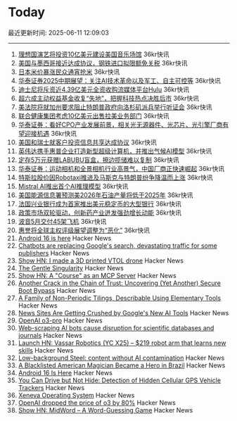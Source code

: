 # Today

最近更新时间: 2025-06-11 12:09:03

--- 
1. [理想国演艺将投资10亿美元建设美国音乐场馆](https://www.36kr.com/newsflashes/3331330939283714) 36kr快讯
2. [美国与墨西哥接近达成协议，钢铁进口拟限额免关税](https://www.36kr.com/newsflashes/3331330401265924) 36kr快讯
3. [日本米价暴涨民众通宵抢米](https://www.36kr.com/newsflashes/3331327480801543) 36kr快讯
4. [华泰证券2025中期展望：关注AI技术革命以及军工、自主可控等](https://www.36kr.com/newsflashes/3331326728546824) 36kr快讯
5. [迪士尼将斥资近4.39亿美元全资收购流媒体平台Hulu](https://www.36kr.com/newsflashes/3331322283125253) 36kr快讯
6. [超六成主动权益基金收复“失地”，把握科技热点决胜后市](https://www.36kr.com/newsflashes/3331320891386119) 36kr快讯
7. [美法院将就加州要求阻止特朗普政府向洛杉矶派兵举行听证会](https://www.36kr.com/newsflashes/3331338429639177) 36kr快讯
8. [联合健康集团考虑10亿美元出售拉美业务部门](https://www.36kr.com/newsflashes/3331319728974341) 36kr快讯
9. [华泰证券：看好CPO产业发展前景，相关光无源器件、光芯片、光引擎厂商有望迎接机遇](https://www.36kr.com/newsflashes/3331315993635078) 36kr快讯
10. [美国和瑞士就客户投资信息共享达成协议](https://www.36kr.com/newsflashes/3331319006276096) 36kr快讯
11. [英伟达携手惠普企业打造新型超级计算机，并推出气候AI模型](https://www.36kr.com/newsflashes/3331317584783619) 36kr快讯
12. [定存5万元获赠LABUBU盲盒，擦边揽储难以复制](https://www.36kr.com/newsflashes/3331315331934723) 36kr快讯
13. [华泰证券：运动相机和全景相机行业高景气，中国厂商正快速崛起](https://www.36kr.com/newsflashes/3331312797264133) 36kr快讯
14. [特斯拉股价因Robotaxi推进及马斯克与特朗普纷争降温而上涨](https://www.36kr.com/newsflashes/3331311732353281) 36kr快讯
15. [Mistral AI推出首个AI推理模型](https://www.36kr.com/newsflashes/3331310928390664) 36kr快讯
16. [美国能源信息署预测美2026年石油产量将低于2025年](https://www.36kr.com/newsflashes/3331310524852485) 36kr快讯
17. [法国兴业银行成为首家推出美元稳定币的大型银行](https://www.36kr.com/newsflashes/3331309820537350) 36kr快讯
18. [政策市场双轮驱动，创新药产业迸发强劲增长动能](https://www.36kr.com/newsflashes/3331308514519297) 36kr快讯
19. [波音5月交付45架飞机](https://www.36kr.com/newsflashes/3331305696127240) 36kr快讯
20. [惠誉将全球主权评级展望调整为“恶化”](https://www.36kr.com/newsflashes/3331305049762053) 36kr快讯
21. [Android 16 is here](https://blog.google/products/android/android-16/) Hacker News
22. [Chatbots are replacing Google's search, devastating traffic for some publishers](https://www.wsj.com/tech/ai/google-ai-news-publishers-7e687141) Hacker News
23. [Show HN: I made a 3D printed VTOL drone](https://www.tsungxu.com/p/i-made-a-3d-printed-vtol-that-can) Hacker News
24. [The Gentle Singularity](https://blog.samaltman.com/the-gentle-singularity) Hacker News
25. [Show HN: A "Course" as an MCP Server](https://mastra.ai/course) Hacker News
26. [Another Crack in the Chain of Trust: Uncovering (Yet Another) Secure Boot Bypass](https://www.binarly.io/blog/another-crack-in-the-chain-of-trust) Hacker News
27. [A Family of Non-Periodic Tilings, Describable Using Elementary Tools](https://arxiv.org/abs/2506.07638) Hacker News
28. [News Sites Are Getting Crushed by Google's New AI Tools](https://www.wsj.com/tech/ai/google-ai-news-publishers-7e687141) Hacker News
29. [OpenAI o3-pro](https://help.openai.com/en/articles/9624314-model-release-notes) Hacker News
30. [Web-scraping AI bots cause disruption for scientific databases and journals](https://www.nature.com/articles/d41586-025-01661-4) Hacker News
31. [Launch HN: Vassar Robotics (YC X25) – $219 robot arm that learns new skills](https://news.ycombinator.com/item?id=44240302) Hacker News
32. [Low-background Steel: content without AI contamination](https://blog.jgc.org/2025/06/low-background-steel-content-without-ai.html) Hacker News
33. [A Blacklisted American Magician Became a Hero in Brazil](https://www.wsj.com/lifestyle/careers/magician-brazil-national-celebrity-d31f547a) Hacker News
34. [Android 16 Is Here](https://blog.google/products/android/android-16/) Hacker News
35. [You Can Drive but Not Hide: Detection of Hidden Cellular GPS Vehicle Trackers](https://www.researchgate.net/publication/391704077_You_Can_Drive_But_You_Cannot_Hide_Detection_of_Hidden_Cellular_GPS_Vehicle_Trackers) Hacker News
36. [Xeneva Operating System](https://github.com/manaskamal/XenevaOS) Hacker News
37. [OpenAI dropped the price of o3 by 80%](https://twitter.com/sama/status/1932434606558462459) Hacker News
38. [Show HN: MidWord – A Word-Guessing Game](https://midword.com/) Hacker News

